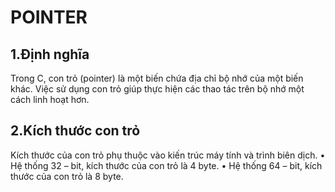 # POINTER

## 1.Định nghĩa
Trong C, con trỏ (pointer) là một biến chứa địa chỉ bộ nhớ của một biến khác. Việc sử dụng con trỏ giúp thực hiện các thao tác trên bộ nhớ một cách linh hoạt hơn.
## 2.Kích thước con trỏ
Kích thước của con trỏ phụ thuộc vào kiến trúc máy tính và trình biên dịch.
  •	Hệ thống 32 – bit, kích thước của con trỏ là 4 byte.
  •	Hệ thống 64 – bit, kích thước của con trỏ là 8 byte.
